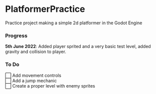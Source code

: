 # PlatformerPractice
Practice project making a simple 2d platformer in the Godot Engine


### Progress

**5th June 2022**: Added player sprited and a very basic test level, added gravity and collision to player.

### To Do
⬜ Add movement controls </br>
⬜ Add a jump mechanic </br>
⬜ Create a proper level with enemy sprites </br>
